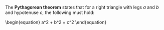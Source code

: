 The **Pythagorean theorem** states that for a right triangle with legs $a$ and $b$ and hypotenuse $c$, the following must hold:

\begin{equation}
a^2 + b^2 = c^2
\end{equation}
